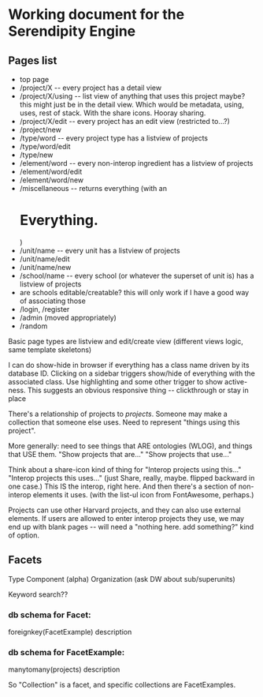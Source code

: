 # Working document for the Serendipity Engine

## Pages list
* top page
* /project/X -- every project has a detail view
* /project/X/using -- list view of anything that uses this project
    maybe? this might just be in the detail view. Which would be metadata,
    using, uses, rest of stack.  With the share icons. Hooray sharing.
* /project/X/edit -- every project has an edit view (restricted to...?)
* /project/new
* /type/word -- every project type has a listview of projects
* /type/word/edit
* /type/new
* /element/word -- every non-interop ingredient has a listview of projects
* /element/word/edit
* /element/word/new
* /miscellaneous -- returns everything (with an <h1>Everything.</h1>)
* /unit/name -- every unit has a listview of projects
* /unit/name/edit
* /unit/name/new
* /school/name -- every school (or whatever the superset of unit is) has a listview of projects
* are schools editable/creatable?
    this will only work if I have a good way of associating those
* /login, /register
* /admin (moved appropriately)
* /random

Basic page types are listview and edit/create view (different views logic,
same template skeletons)

I can do show-hide in browser if everything has a class name driven by its database
ID. Clicking on a sidebar triggers show/hide of everything with the associated class.
Use highlighting and some other trigger to show active-ness.
This suggests an obvious responsive thing -- clickthrough or stay in place

There's a relationship of projects to *projects*. Someone may make a collection that
someone else uses.  Need to represent "things using this project".

More generally: need to see things that ARE ontologies (WLOG), and things that USE 
them.
"Show projects that are..."
"Show projects that use..."

Think about a share-icon kind of thing for "Interop projects using this..." 
"Interop projects this uses..." (just Share, really, maybe. flipped backward 
in one case.)
This IS the interop, right here.
And then there's a section of non-interop elements it uses. (with the list-ul icon
from FontAwesome, perhaps.)

Projects can use other Harvard projects, and they can also use external elements.
If users are allowed to enter interop projects they use, we may end up with
blank pages -- will need a "nothing here. add something?" kind of option.

## Facets

Type
Component (alpha)
Organization (ask DW about sub/superunits)

Keyword search??

### db schema for Facet:
foreignkey(FacetExample)
description

### db schema for FacetExample:
manytomany(projects)
description

So "Collection" is a facet, and specific collections are FacetExamples.
